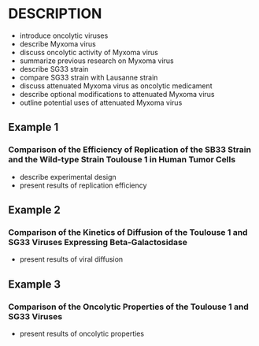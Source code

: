 # DESCRIPTION

- introduce oncolytic viruses
- describe Myxoma virus
- discuss oncolytic activity of Myxoma virus
- summarize previous research on Myxoma virus
- describe SG33 strain
- compare SG33 strain with Lausanne strain
- discuss attenuated Myxoma virus as oncolytic medicament
- describe optional modifications to attenuated Myxoma virus
- outline potential uses of attenuated Myxoma virus

## Example 1

### Comparison of the Efficiency of Replication of the SB33 Strain and the Wild-type Strain Toulouse 1 in Human Tumor Cells

- describe experimental design
- present results of replication efficiency

## Example 2

### Comparison of the Kinetics of Diffusion of the Toulouse 1 and SG33 Viruses Expressing Beta-Galactosidase

- present results of viral diffusion

## Example 3

### Comparison of the Oncolytic Properties of the  Toulouse 1 and SG33 Viruses

- present results of oncolytic properties

